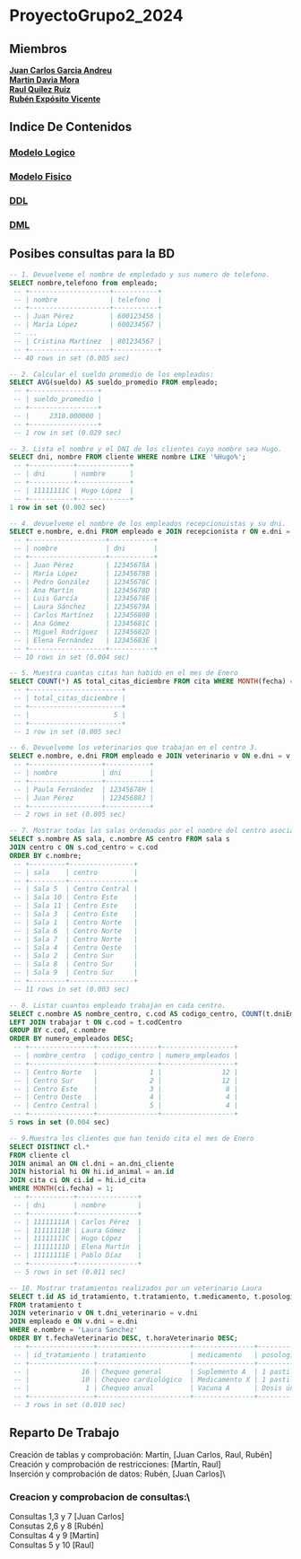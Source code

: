 # ProyectoGrupo2_2024

## Miembros
[**Juan Carlos Garcia Andreu**](https://github.com/JuanCarlosgarcia86) \
[**Martin Davia Mora**](https://github.com/Apolonelche) \
[**Raul Quilez Ruiz**](https://github.com/Quilez42) \
[**Rubén Expósito Vicente**](https://github.com/Rebirzt)

## Indice De Contenidos
### [Modelo Logico](https://github.com/Proyecto1K2024Grupo2/ProyectoGrupo2_2024/blob/main/Modelo%20Logico.md)
### [Modelo Fisico](https://github.com/Proyecto1K2024Grupo2/ProyectoGrupo2_2024/blob/main/Modelo%20Logico.md)
### [DDL](https://github.com/Proyecto1K2024Grupo2/ProyectoGrupo2_2024/blob/main/DDL.sql)
### [DML](https://github.com/Proyecto1K2024Grupo2/ProyectoGrupo2_2024/blob/main/DML.sql)


## Posibes consultas para la BD
```sql
-- 1. Devuelveme el nombre de empledado y sus numero de telefono.
SELECT nombre,telefono from empleado;
 -- +--------------------+-----------+
 -- | nombre             | telefono  |
 -- +--------------------+-----------+
 -- | Juan Pérez         | 600123456 |
 -- | María López        | 600234567 |
 -- ...
 -- | Cristina Martínez  | 801234567 |
 -- +--------------------+-----------+
 -- 40 rows in set (0.005 sec)

-- 2. Calcular el sueldo promedio de los empleados:
SELECT AVG(sueldo) AS sueldo_promedio FROM empleado;
 -- +-----------------+
 -- | sueldo_promedio |
 -- +-----------------+
 -- |     2310.000000 |
 -- +-----------------+
 -- 1 row in set (0.029 sec)

-- 3. Lista el nombre y el DNI de los clientes cuyo nombre sea Hugo.
SELECT dni, nombre FROM cliente WHERE nombre LIKE '%Hugo%';
 -- +-----------+-------------+
 -- | dni       | nombre      |
 -- +-----------+-------------+
 -- | 11111111C | Hugo López  |
 -- +-----------+-------------+
1 row in set (0.002 sec)

-- 4. devuelveme el nombre de los empleados recepcionuistas y su dni.
SELECT e.nombre, e.dni FROM empleado e JOIN recepcionista r ON e.dni = r.dni;
 -- +-------------------+-----------+
 -- | nombre            | dni       |
 -- +-------------------+-----------+
 -- | Juan Pérez        | 12345678A |
 -- | María López       | 12345678B |
 -- | Pedro González    | 12345678C |
 -- | Ana Martín        | 12345678D |
 -- | Luis García       | 12345678E |
 -- | Laura Sánchez     | 12345679A |
 -- | Carlos Martínez   | 12345680B |
 -- | Ana Gómez         | 12345681C |
 -- | Miguel Rodríguez  | 12345682D |
 -- | Elena Fernández   | 12345683E |
 -- +-------------------+-----------+
 -- 10 rows in set (0.004 sec)

-- 5. Muestra cuantas citas han habido en el mes de Enero
SELECT COUNT(*) AS total_citas_diciembre FROM cita WHERE MONTH(fecha) = 1;
 -- +-----------------------+
 -- | total_citas_diciembre |
 -- +-----------------------+
 -- |                     5 |
 -- +-----------------------+
 -- 1 row in set (0.005 sec)

-- 6. Devuelveme los veterinarios que trabajan en el centro 3.
SELECT e.nombre, e.dni FROM empleado e JOIN veterinario v ON e.dni = v.dni JOIN trabajar t ON e.dni = t.dniEmpleado WHERE t.codCentro = 3;
 -- +------------------+-----------+
 -- | nombre           | dni       |
 -- +------------------+-----------+
 -- | Paula Fernández  | 12345678H |
 -- | Juan Pérez       | 12345688J |
 -- +------------------+-----------+
 -- 2 rows in set (0.005 sec)

-- 7. Mostrar todas las salas ordenadas por el nombre del centro asociado:
SELECT s.nombre AS sala, c.nombre AS centro FROM sala s
JOIN centro c ON s.cod_centro = c.cod
ORDER BY c.nombre;
 -- +---------+----------------+
 -- | sala    | centro         |
 -- +---------+----------------+
 -- | Sala 5  | Centro Central |
 -- | Sala 10 | Centro Este    |
 -- | Sala 11 | Centro Este    |
 -- | Sala 3  | Centro Este    |
 -- | Sala 1  | Centro Norte   |
 -- | Sala 6  | Centro Norte   |
 -- | Sala 7  | Centro Norte   |
 -- | Sala 4  | Centro Oeste   |
 -- | Sala 2  | Centro Sur     |
 -- | Sala 8  | Centro Sur     |
 -- | Sala 9  | Centro Sur     |
 -- +---------+----------------+
 -- 11 rows in set (0.003 sec)

-- 8. Listar cuantos empleado trabajan en cada centro.
SELECT c.nombre AS nombre_centro, c.cod AS codigo_centro, COUNT(t.dniEmpleado) AS numero_empleados FROM centro c
LEFT JOIN trabajar t ON c.cod = t.codCentro
GROUP BY c.cod, c.nombre
ORDER BY numero_empleados DESC;
 -- +----------------+---------------+------------------+
 -- | nombre_centro  | codigo_centro | numero_empleados |
 -- +----------------+---------------+------------------+
 -- | Centro Norte   |             1 |               12 |
 -- | Centro Sur     |             2 |               12 |
 -- | Centro Este    |             3 |                8 |
 -- | Centro Oeste   |             4 |                4 |
 -- | Centro Central |             5 |                4 |
 -- +----------------+---------------+------------------+
5 rows in set (0.004 sec)

-- 9.Muestra los clientes que han tenido cita el mes de Enero
SELECT DISTINCT cl.*
FROM cliente cl
JOIN animal an ON cl.dni = an.dni_cliente
JOIN historial hi ON hi.id_animal = an.id
JOIN cita ci ON ci.id = hi.id_cita
WHERE MONTH(ci.fecha) = 1;
 -- +-----------+---------------+
 -- | dni       | nombre        |
 -- +-----------+---------------+
 -- | 11111111A | Carlos Pérez  |
 -- | 11111111B | Laura Gómez   |
 -- | 11111111C | Hugo López    |
 -- | 11111111D | Elena Martín  |
 -- | 11111111E | Pablo Díaz    |
 -- +-----------+---------------+
 -- 5 rows in set (0.011 sec)

-- 10. Mostrar tratamientos realizados por un veterinario Laura
SELECT t.id AS id_tratamiento, t.tratamiento, t.medicamento, t.posologia, t.fechaVeterinario, t.horaVeterinario, e.nombre AS nombre_veterinario
FROM tratamiento t
JOIN veterinario v ON t.dni_veterinario = v.dni
JOIN empleado e ON v.dni = e.dni
WHERE e.nombre = 'Laura Sanchez'
ORDER BY t.fechaVeterinario DESC, t.horaVeterinario DESC;
 -- +----------------+-----------------------+---------------+-------------------+------------------+-----------------+--------------------+
 -- | id_tratamiento | tratamiento           | medicamento   | posologia         | fechaVeterinario | horaVeterinario | nombre_veterinario |
 -- +----------------+-----------------------+---------------+-------------------+------------------+-----------------+--------------------+
 -- |             16 | Chequeo general       | Suplemento A  | 1 pastilla diaria | 2024-03-02       | 09:00:00        | Laura Sánchez      |
 -- |             10 | Chequeo cardiológico  | Medicamento X | 1 pastilla diaria | 2024-02-25       | 10:00:00        | Laura Sánchez      |
 -- |              1 | Chequeo anual         | Vacuna A      | Dosis única       | 2024-02-16       | 10:00:00        | Laura Sánchez      |
 -- +----------------+-----------------------+---------------+-------------------+------------------+-----------------+--------------------+
 -- 3 rows in set (0.010 sec)

```
## Reparto De Trabajo
Creación de tablas y comprobación: Martin, [Juan Carlos, Raul, Rubén]\
Creación y comprobación de restricciones: [Martín, Raul]\
Inserción y comprobación de datos: Rubén, [Juan Carlos]\

### Creacion y comprobacion de consultas:\
  Consultas 1,3 y 7 [Juan Carlos]\
  Consutas 2,6 y 8 [Rubén]\
  Consultas 4 y 9 [Martin]\
  Consultas 5 y 10 [Raul]

